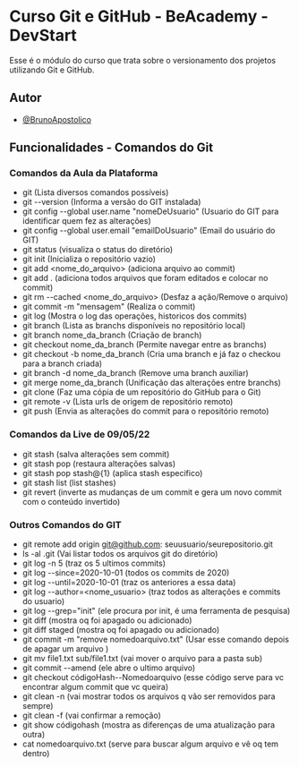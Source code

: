
# Curso Git e GitHub - BeAcademy - DevStart

Esse é o módulo do curso que trata sobre o versionamento dos projetos utilizando Git e GitHub.


## Autor

- [@BrunoApostolico](https://www.github.com/brunoapostolico)


## Funcionalidades - Comandos do Git

### Comandos da Aula da Plataforma

- git (Lista diversos comandos possíveis)
- git --version (Informa a versão do GIT instalada)
- git config --global user.name "nomeDeUsuario" (Usuario do GIT para identificar quem fez as alterações)
- git config --global user.email "emailDoUsuario" (Email do usuário do GIT)
- git status (visualiza o status do diretório)
- git init (Inicializa o repositório vazio)
- git add <nome_do_arquivo> (adiciona arquivo ao commit)
- git add . (adiciona todos arquivos que foram editados e colocar no commit)
- git rm --cached <nome_do_arquivo> (Desfaz a ação/Remove o arquivo)
- git commit -m "mensagem" (Realiza o commit)
- git log (Mostra o log das operações, historicos dos commits)
- git branch (Lista as branchs disponíveis no repositório local)
- git branch nome_da_branch (Criação de branch)
- git checkout nome_da_branch (Permite navegar entre as branchs)
- git checkout -b nome_da_branch (Cria uma branch e já faz o checkou para a branch criada)
- git branch -d nome_da_branch (Remove uma branch auxiliar)
- git merge nome_da_branch (Unificação das alterações entre branchs)
- git clone (Faz uma cópia de um repositório do GitHub para o Git)
- git remote -v (Lista urls de origem de repositório remoto)
- git push (Envia as alterações do commit para o repositório remoto)

### Comandos da Live de 09/05/22

- git stash (salva alterações sem commit)
- git stash pop (restaura alterações salvas)
- git stash pop stash@{1} (aplica stash especifico)
- git stash list (list stashes)
- git revert <hash do commit> (inverte as mudanças de um commit e gera um novo commit com o conteúdo invertido) 

### Outros Comandos do GIT

- git remote add origin git@github.com: seuusuario/seurepositorio.git
- ls -al .git (Vai listar todos os arquivos git do diretório)
- git log -n 5 (traz os 5 ultimos commits)
- git log --since=2020-10-01 (todos os commits de 2020)
- git log --until=2020-10-01 (traz os anteriores a essa data)
- git log --author=<nome_usuario> (traz todos as alterações e commits do usuario)
- git log --grep="init" (ele procura por init, é uma ferramenta de pesquisa)
- git diff (mostra oq foi apagado ou adicionado)
- git diff staged (mostra oq foi apagado ou adicionado)
- git commit -m "remove nomedoarquivo.txt" (Usar esse comando depois de apagar um arquivo )
- git mv file1.txt sub/file1.txt (vai mover o arquivo para a pasta sub)
- git commit --amend (ele abre o ultimo arquivo)
- git checkout códigoHash--Nomedoarquivo (esse código serve para vc encontrar algum commit que vc queira)
- git clean -n (vai mostrar todos os arquivos q vão ser removidos para sempre)
- git clean -f (vai confirmar a remoção)
- git show códigohash (mostra as diferenças de uma atualização para outra)
- cat nomedoarquivo.txt (serve para buscar algum arquivo e vê oq tem dentro)

